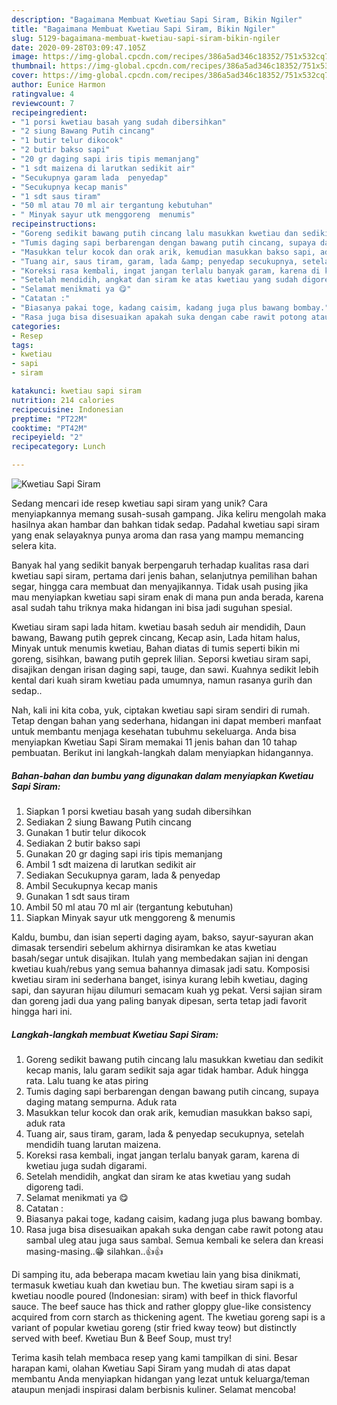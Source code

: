 ```yaml
---
description: "Bagaimana Membuat Kwetiau Sapi Siram, Bikin Ngiler"
title: "Bagaimana Membuat Kwetiau Sapi Siram, Bikin Ngiler"
slug: 5129-bagaimana-membuat-kwetiau-sapi-siram-bikin-ngiler
date: 2020-09-28T03:09:47.105Z
image: https://img-global.cpcdn.com/recipes/386a5ad346c18352/751x532cq70/kwetiau-sapi-siram-foto-resep-utama.jpg
thumbnail: https://img-global.cpcdn.com/recipes/386a5ad346c18352/751x532cq70/kwetiau-sapi-siram-foto-resep-utama.jpg
cover: https://img-global.cpcdn.com/recipes/386a5ad346c18352/751x532cq70/kwetiau-sapi-siram-foto-resep-utama.jpg
author: Eunice Harmon
ratingvalue: 4
reviewcount: 7
recipeingredient:
- "1 porsi kwetiau basah yang sudah dibersihkan"
- "2 siung Bawang Putih cincang"
- "1 butir telur dikocok"
- "2 butir bakso sapi"
- "20 gr daging sapi iris tipis memanjang"
- "1 sdt maizena di larutkan sedikit air"
- "Secukupnya garam lada  penyedap"
- "Secukupnya kecap manis"
- "1 sdt saus tiram"
- "50 ml atau 70 ml air tergantung kebutuhan"
- " Minyak sayur utk menggoreng  menumis"
recipeinstructions:
- "Goreng sedikit bawang putih cincang lalu masukkan kwetiau dan sedikit kecap manis, lalu garam sedikit saja agar tidak hambar. Aduk hingga rata. Lalu tuang ke atas piring"
- "Tumis daging sapi berbarengan dengan bawang putih cincang, supaya daging matang sempurna. Aduk rata"
- "Masukkan telur kocok dan orak arik, kemudian masukkan bakso sapi, aduk rata"
- "Tuang air, saus tiram, garam, lada &amp; penyedap secukupnya, setelah mendidih tuang larutan maizena."
- "Koreksi rasa kembali, ingat jangan terlalu banyak garam, karena di kwetiau juga sudah digarami."
- "Setelah mendidih, angkat dan siram ke atas kwetiau yang sudah digoreng tadi."
- "Selamat menikmati ya 😋"
- "Catatan :"
- "Biasanya pakai toge, kadang caisim, kadang juga plus bawang bombay."
- "Rasa juga bisa disesuaikan apakah suka dengan cabe rawit potong atau sambal uleg atau juga saus sambal. Semua kembali ke selera dan kreasi masing-masing..😁 silahkan..👍👍"
categories:
- Resep
tags:
- kwetiau
- sapi
- siram

katakunci: kwetiau sapi siram 
nutrition: 214 calories
recipecuisine: Indonesian
preptime: "PT22M"
cooktime: "PT42M"
recipeyield: "2"
recipecategory: Lunch

---
```



![Kwetiau Sapi Siram](https://img-global.cpcdn.com/recipes/386a5ad346c18352/751x532cq70/kwetiau-sapi-siram-foto-resep-utama.jpg)

Sedang mencari ide resep kwetiau sapi siram yang unik? Cara menyiapkannya memang susah-susah gampang. Jika keliru mengolah maka hasilnya akan hambar dan bahkan tidak sedap. Padahal kwetiau sapi siram yang enak selayaknya punya aroma dan rasa yang mampu memancing selera kita.

Banyak hal yang sedikit banyak berpengaruh terhadap kualitas rasa dari kwetiau sapi siram, pertama dari jenis bahan, selanjutnya pemilihan bahan segar, hingga cara membuat dan menyajikannya. Tidak usah pusing jika mau menyiapkan kwetiau sapi siram enak di mana pun anda berada, karena asal sudah tahu triknya maka hidangan ini bisa jadi suguhan spesial.

Kwetiau siram sapi lada hitam. kwetiau basah seduh air mendidih, Daun bawang, Bawang putih geprek cincang, Kecap asin, Lada hitam halus, Minyak untuk menumis kwetiau, Bahan diatas di tumis seperti bikin mi goreng, sisihkan, bawang putih geprek lilian. Seporsi kwetiau siram sapi, disajikan dengan irisan daging sapi, tauge, dan sawi. Kuahnya sedikit lebih kental dari kuah siram kwetiau pada umumnya, namun rasanya gurih dan sedap..


Nah, kali ini kita coba, yuk, ciptakan kwetiau sapi siram sendiri di rumah. Tetap dengan bahan yang sederhana, hidangan ini dapat memberi manfaat untuk membantu menjaga kesehatan tubuhmu sekeluarga. Anda bisa menyiapkan Kwetiau Sapi Siram memakai 11 jenis bahan dan 10 tahap pembuatan. Berikut ini langkah-langkah dalam menyiapkan hidangannya.

<!--inarticleads1-->

##### Bahan-bahan dan bumbu yang digunakan dalam menyiapkan Kwetiau Sapi Siram:

1. Siapkan 1 porsi kwetiau basah yang sudah dibersihkan
1. Sediakan 2 siung Bawang Putih cincang
1. Gunakan 1 butir telur dikocok
1. Sediakan 2 butir bakso sapi
1. Gunakan 20 gr daging sapi iris tipis memanjang
1. Ambil 1 sdt maizena di larutkan sedikit air
1. Sediakan Secukupnya garam, lada &amp; penyedap
1. Ambil Secukupnya kecap manis
1. Gunakan 1 sdt saus tiram
1. Ambil 50 ml atau 70 ml air (tergantung kebutuhan)
1. Siapkan  Minyak sayur utk menggoreng &amp; menumis


Kaldu, bumbu, dan isian seperti daging ayam, bakso, sayur-sayuran akan dimasak tersendiri sebelum akhirnya disiramkan ke atas kwetiau basah/segar untuk disajikan. Itulah yang membedakan sajian ini dengan kwetiau kuah/rebus yang semua bahannya dimasak jadi satu. Komposisi kwetiau siram ini sederhana banget, isinya kurang lebih kwetiau, daging sapi, dan sayuran hijau dilumuri semacam kuah yg pekat. Versi sajian siram dan goreng jadi dua yang paling banyak dipesan, serta tetap jadi favorit hingga hari ini. 

<!--inarticleads2-->

##### Langkah-langkah membuat Kwetiau Sapi Siram:

1. Goreng sedikit bawang putih cincang lalu masukkan kwetiau dan sedikit kecap manis, lalu garam sedikit saja agar tidak hambar. Aduk hingga rata. Lalu tuang ke atas piring
1. Tumis daging sapi berbarengan dengan bawang putih cincang, supaya daging matang sempurna. Aduk rata
1. Masukkan telur kocok dan orak arik, kemudian masukkan bakso sapi, aduk rata
1. Tuang air, saus tiram, garam, lada &amp; penyedap secukupnya, setelah mendidih tuang larutan maizena.
1. Koreksi rasa kembali, ingat jangan terlalu banyak garam, karena di kwetiau juga sudah digarami.
1. Setelah mendidih, angkat dan siram ke atas kwetiau yang sudah digoreng tadi.
1. Selamat menikmati ya 😋
1. Catatan :
1. Biasanya pakai toge, kadang caisim, kadang juga plus bawang bombay.
1. Rasa juga bisa disesuaikan apakah suka dengan cabe rawit potong atau sambal uleg atau juga saus sambal. Semua kembali ke selera dan kreasi masing-masing..😁 silahkan..👍👍


Di samping itu, ada beberapa macam kwetiau lain yang bisa dinikmati, termasuk kwetiau kuah dan kwetiau bun. The kwetiau siram sapi is a kwetiau noodle poured (Indonesian: siram) with beef in thick flavorful sauce. The beef sauce has thick and rather gloppy glue-like consistency acquired from corn starch as thickening agent. The kwetiau goreng sapi is a variant of popular kwetiau goreng (stir fried kway teow) but distinctly served with beef. Kwetiau Bun &amp; Beef Soup, must try! 

Terima kasih telah membaca resep yang kami tampilkan di sini. Besar harapan kami, olahan Kwetiau Sapi Siram yang mudah di atas dapat membantu Anda menyiapkan hidangan yang lezat untuk keluarga/teman ataupun menjadi inspirasi dalam berbisnis kuliner. Selamat mencoba!

